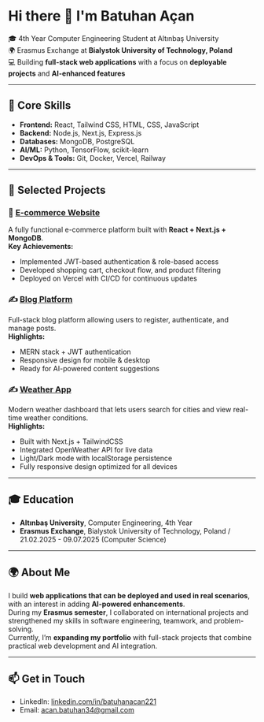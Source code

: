 # Hi there 👋 I'm Batuhan Açan

🎓 4th Year Computer Engineering Student at Altınbaş University  
🌍 Erasmus Exchange at **Bialystok University of Technology, Poland**  
💻 Building **full-stack web applications** with a focus on **deployable projects** and **AI-enhanced features**

---

## 🔧 Core Skills
- **Frontend:** React, Tailwind CSS, HTML, CSS, JavaScript  
- **Backend:** Node.js, Next.js, Express.js  
- **Databases:** MongoDB, PostgreSQL  
- **AI/ML:** Python, TensorFlow, scikit-learn  
- **DevOps & Tools:** Git, Docker, Vercel, Railway  

---

## 📂 Selected Projects

### 🛒 [E-commerce Website](https://github.com/221-Batuhan/ecommerce-store)
A fully functional e-commerce platform built with **React + Next.js + MongoDB**.  
**Key Achievements:**  
- Implemented JWT-based authentication & role-based access  
- Developed shopping cart, checkout flow, and product filtering  
- Deployed on Vercel with CI/CD for continuous updates  

### ✍️ [Blog Platform](https://github.com/221-Batuhan/blog-platform)
Full-stack blog platform allowing users to register, authenticate, and manage posts.  
**Highlights:**  
- MERN stack + JWT authentication  
- Responsive design for mobile & desktop  
- Ready for AI-powered content suggestions  

### ✍️ [Weather App](https://github.com/221-Batuhan/my-weatherapp)
Modern weather dashboard that lets users search for cities and view real-time weather conditions.  
**Highlights:**  
- Built with Next.js + TailwindCSS 
- Integrated OpenWeather API for live data 
- Light/Dark mode with localStorage persistence
- Fully responsive design optimized for all devices  

---

## 🎓 Education
- **Altınbaş University**, Computer Engineering, 4th Year  
- **Erasmus Exchange**, Bialystok University of Technology, Poland / 21.02.2025 - 09.07.2025 (Computer Science)

---

## 🌍 About Me
I build **web applications that can be deployed and used in real scenarios**, with an interest in adding **AI-powered enhancements**.  
During my **Erasmus semester**, I collaborated on international projects and strengthened my skills in software engineering, teamwork, and problem-solving.  
Currently, I’m **expanding my portfolio** with full-stack projects that combine practical web development and AI integration.

---

## 📫 Get in Touch
- LinkedIn: [linkedin.com/in/batuhanacan221](https://linkedin.com/in/batuhanacan221)  
- Email: acan.batuhan34@gmail.com
